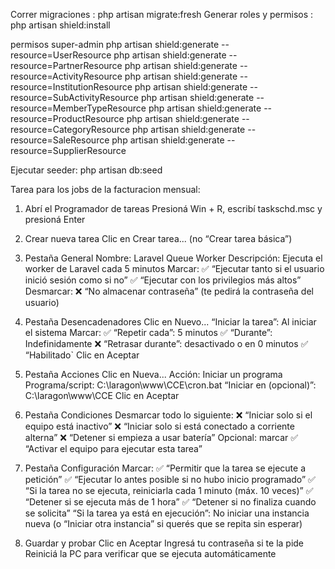 Correr migraciones : php artisan migrate:fresh
Generar roles y permisos : php artisan shield:install

permisos super-admin
php artisan shield:generate --resource=UserResource
php artisan shield:generate --resource=PartnerResource
php artisan shield:generate --resource=ActivityResource
php artisan shield:generate --resource=InstitutionResource
php artisan shield:generate --resource=SubActivityResource
php artisan shield:generate --resource=MemberTypeResource
php artisan shield:generate --resource=ProductResource
php artisan shield:generate --resource=CategoryResource
php artisan shield:generate --resource=SaleResource
php artisan shield:generate --resource=SupplierResource


Ejecutar seeder: php artisan db:seed    























Tarea para los jobs de la facturacion mensual:

1. Abrí el Programador de tareas
Presioná Win + R, escribí taskschd.msc y presioná Enter

2. Crear nueva tarea
Clic en Crear tarea... (no “Crear tarea básica”)

3. Pestaña General
Nombre: Laravel Queue Worker
Descripción: Ejecuta el worker de Laravel cada 5 minutos
Marcar:
✅ “Ejecutar tanto si el usuario inició sesión como si no”
✅ “Ejecutar con los privilegios más altos”
Desmarcar:
❌ “No almacenar contraseña” (te pedirá la contraseña del usuario)

4. Pestaña Desencadenadores
Clic en Nuevo...
“Iniciar la tarea”: Al iniciar el sistema
Marcar:
✅ “Repetir cada”: 5 minutos
✅ “Durante”: Indefinidamente
❌ “Retrasar durante”: desactivado o en 0 minutos
✅ “Habilitado`
Clic en Aceptar

5. Pestaña Acciones
Clic en Nueva...
Acción: Iniciar un programa
Programa/script: C:\laragon\www\CCE\cron.bat
“Iniciar en (opcional)”: C:\laragon\www\CCE
Clic en Aceptar

6. Pestaña Condiciones
Desmarcar todo lo siguiente:
❌ “Iniciar solo si el equipo está inactivo”
❌ “Iniciar solo si está conectado a corriente alterna”
❌ “Detener si empieza a usar batería”
Opcional: marcar ✅ “Activar el equipo para ejecutar esta tarea”

7. Pestaña Configuración
Marcar:
✅ “Permitir que la tarea se ejecute a petición”
✅ “Ejecutar lo antes posible si no hubo inicio programado”
✅ “Si la tarea no se ejecuta, reiniciarla cada 1 minuto (máx. 10 veces)”
✅ “Detener si se ejecuta más de 1 hora”
✅ “Detener si no finaliza cuando se solicita”
“Si la tarea ya está en ejecución”: No iniciar una instancia nueva (o “Iniciar otra instancia” si querés que se repita sin esperar)

8. Guardar y probar
Clic en Aceptar
Ingresá tu contraseña si te la pide
Reiniciá la PC para verificar que se ejecuta automáticamente